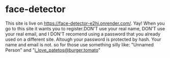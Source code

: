 # face-detector
This site is live on https://face-detector-e2hi.onrender.com/. Yay! When you go to this site it wants you to register.DON'T use your real name, DON'T use your real email, and I DON'T recomend using a password that you already used on a different site. Altough your password is protected by hash. Your name and email is not. so for those use something silly like: "Unnamed Person" and "i_love_patetos@burger.tomato"
